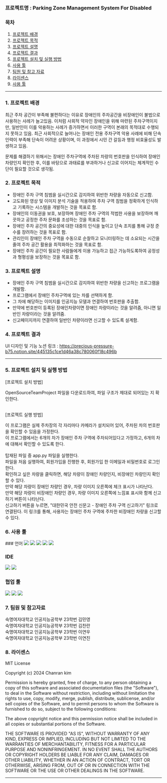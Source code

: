 <h3>프로젝트명 : Parking Zone Management System For Disabled</h3>

<h3>목차</h3>

1. [프로젝트 배경](#-프로젝트-배경)
2. [프로젝트 목적](#-프로젝트-목적)
3. [프로젝트 설명](#-프로젝트-설명)
4. [프로젝트 결과](#-프로젝트-결과)
5. [프로젝트 설치 및 실행 방법](#-프로젝트-설치-및-실행-방법)
6. [사용 툴](#사용-툴)
7. [팀원 및 참고 자료](#-팀원-및-참고-자료)
8. [라이센스](#-라이센스)
9. [사용 툴](#-사용-툴)

---


<h3>1. 프로젝트 배경</h3>
  
최근 주차 공간이 부족해 불편하다는 이유로 장애인의 주차공간을 비장애인이 불법으로 사용하는 사례가 늘고있음. 이처럼 사회적 약자인 장애인을 위해 마련된 주차구역이지만, 일반인이 이를 악용하는 사례가 증가하면서 이러한 구역이 본래의 목적대로 수행되지 못하고 있음. 최근 사회적으로 늘어나는 장애인 전용 주차구역 악용 사례에 비해 단속 인력이 부족해 단속이 어려운 상황이며, 이 과정에서 시민 간 갈등과 행정 비효율성도 발생하고 있음.

문제를 해결하기 위해서는 장애인 주차구역에 주차된 차량의 번호판을 인식하여 장애인 차량인지 확인한 후, 이를 바탕으로 과태료를 부과하거나 신고로 이어지는 체계적인 수단이 필요할 것으로 생각됨. 



<h3>2. 프로젝트 목적</h3>

- 장애인 주차 구역 침범을 실시간으로 감지하여 위반한 차량을 자동으로 신고함.<br>
- 고도화된 영상 및 이미지 분석 기술을 적용하여 주차 구역 침범을 정확하게 인식하고 기록하는 시스템을 개발하는 것을 목표로 함.<br>
- 장애인의 이동권을 보호, 보장하며 장애인 주차 구역의 적법한 사용을 보장하며 깨끗하고 공정한 주차 문화를 조성하는 것을 목표로 함.<br>
- 장애인 주차 공간의 중요성에 대한 대중의 인식을 높이고 단속 조치를 통해 규정 준수를 장려하는 것을 목표로 함.<br>
- 관리인이 장애인 주차 구역을 수동으로 순찰하고 모니터링하는 데 소요되는 시간을 줄여 주차 공간 활용을 최적화하는 것을 목표로 함.<br>
- 장애인 주차 공간이 필요한 사람들에게 이용 가능하고 접근 가능하도록하여 공정성과 형평성을 보장하는 것을 목표로 함.




 <h3>3. 프로젝트 설명</h3>

  - 장애인 주차 구역 침범을 실시간으로 감지하여 위반한 차량을 신고하는 프로그램을 개발함.<br>
  - 프로그램에서 장애인 주차구역에 있는 차를 선택하게 함.<br>
  - 그 차에 해당하는 이미지를 인공지능 모델과 연결하여 번호판을 추출함.<br>
  - 만약에 번호판이 등록된 장애인차량이면 장애인 차량이라는 것을 알려줌, 아니면 일반인 차량이라는 것을 알려줌.<br>
  - 신고페이지까지 연결하여 일반인 차량이라면 신고할 수 있도록 설계함.


<h3>4. 프로젝트 결과</h3>

 UI 디자인 및 기능 노션 링크 : https://precious-pressure-b75.notion.site/445135c1ce1d46a38c780060f18c496b



---


<h3>5. 프로젝트 설치 및 실행 방법</h3>

[프로젝트 설치 방법] <br> 

OpenSourceTeamProject 파일을 다운로드하여, 파일 구조가 제대로 되어있는 지 확인한다.<br><br>
  
[프로젝트 실행 방법]<br>

  이 프로그램은 실제 주차장의 각 자리마다 카메라가 설치되어 있어, 주차된 차의 번호판을 확인할 수 있음을 가정한다. <br>
  이 프로그램에서는 6개의 차가 장애인 주차 구역에 주차되어있다고 가정하고, 6개의 차에 대해서 확인할 수 있도록 한다. 
  <br> <br>
  탑재된 파일 중 app.py 파일을 실행한다. <br>
  파일을 처음 실행하여, 회원가입을 진행한 후, 회원가입 한 이메일과 비밀번호로 로그인한다. <br>
  확인하고 싶은 차량을 클릭하면, 해당 차량이 장애인 차량인지, 비장애인 차량인지 확인할 수 있다. <br>
  만약 해당 차량이 장애인 차량인 경우, 차량 이미지 오른쪽에 체크 표시가 나타난다. <br>
  만약 해당 차량이 비장애인 차량인 경우, 차량 이미지 오른쪽에 느낌표 표시와 함께 신고하기 버튼이 나타난다. <br>
  신고하기 버튼을 누르면, "대한민국 안전 신문고 - 장애인 주차 구역 신고하기" 링크로 연결된다. 이 링크를 통해, 사용자는 장애인 주차 구역에 주차한 비장애인 차량을 신고할 수 있다.  

<h3>6. 사용 툴</h3>
### 언어
<img src="https://img.shields.io/badge/Python-3776AB?style=for-the-badge&logo=Python&logoColor=white"> <img src="https://img.shields.io/badge/Flask-000000?style=for-the-badge&logo=Flask&logoColor=white"> <img src="https://img.shields.io/badge/HTML5-E34F26?style=flat-square&logo=html5&logoColor=white"/> <img src="https://img.shields.io/badge/CSS3-1572B6?style=for-the-badge&logo=CSS3&logoColor=white"> <img src="https://img.shields.io/badge/JavaScript-F7DF1E?style=for-the-badge&logo=JavaScript&logoColor=white">


### IDE
<img src="https://img.shields.io/badge/Visual Studio-5C2D91?style=flat-square&logo=Visual Studio&logoColor=white"/> <img src="https://img.shields.io/badge/Figma-F24E1E?styleat-square&logo=figma&logoColor=white"/>


### 협업 툴
<img src="https://img.shields.io/badge/Git-F05032?style=flat-square&logo=git&logoColor=white"/> <img src="https://img.shields.io/badge/GitHub-181717?style=flat-square&logo=GitHub&logoColor=white"/> <img src="https://img.shields.io/badge/Kakao Talk-FFCD00?style=flat-square&logo=kakaotalk&logoColor=white"/>

<h3>7. 팀원 및 참고자료</h3>

숙명여자대학교 인공지능공학부 23학번 김민영 <br>
숙명여자대학교 인공지능공학부 23학번 김찬란 <br>
숙명여자대학교 인공지능공학부 23학번 이연우 <br>
숙명여자대학교 인공지능공학부 23학번 이연진 <br>

  



<h3>8. 라이센스</h3>

MIT License

Copyright (c) 2024 Chanran kim

Permission is hereby granted, free of charge, to any person obtaining a copy
of this software and associated documentation files (the "Software"), to deal
in the Software without restriction, including without limitation the rights
to use, copy, modify, merge, publish, distribute, sublicense, and/or sell
copies of the Software, and to permit persons to whom the Software is
furnished to do so, subject to the following conditions:

The above copyright notice and this permission notice shall be included in all
copies or substantial portions of the Software.

THE SOFTWARE IS PROVIDED "AS IS", WITHOUT WARRANTY OF ANY KIND, EXPRESS OR
IMPLIED, INCLUDING BUT NOT LIMITED TO THE WARRANTIES OF MERCHANTABILITY,
FITNESS FOR A PARTICULAR PURPOSE AND NONINFRINGEMENT. IN NO EVENT SHALL THE
AUTHORS OR COPYRIGHT HOLDERS BE LIABLE FOR ANY CLAIM, DAMAGES OR OTHER
LIABILITY, WHETHER IN AN ACTION OF CONTRACT, TORT OR OTHERWISE, ARISING FROM,
OUT OF OR IN CONNECTION WITH THE SOFTWARE OR THE USE OR OTHER DEALINGS IN THE
SOFTWARE.
</h5>
</details>

---


